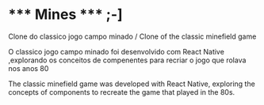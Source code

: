 # *** Mines *** ;-] 
Clone do classico jogo campo minado / Clone of the classic minefield game

O classico jogo campo minado foi desenvolvido com React Native ,explorando os conceitos de compenentes para recriar o jogo que rolava nos anos 80 

The classic minefield game was developed with React Native, exploring the concepts of components to recreate the game that played in the 80s.
